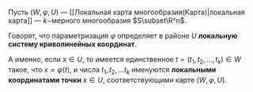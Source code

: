 Пусть $(W,\varphi,U)$ — [[Локальная карта многообразия(Карта)|локальная карта]] — $k-$мерного многообразия $S\subset\R^n$.

Говорят, что параметризация $\varphi$ определяет в районе $U$ **локальную систему криволинейных координат**.

А именно, если $x\in U$, то имеется единственное $t=(t_1,t_2,...,t_k)\in W$ такое, что $x=\varphi(t),$ и числа $t_1,t_2,...t_k$ именуются **локальными координатами точки** $x\in U$, соответствующими карте $(W,\varphi,U)$.